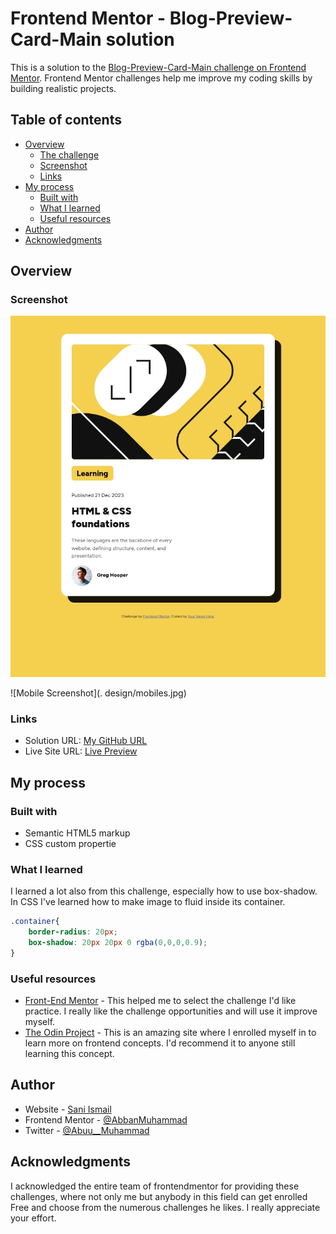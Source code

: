 # Frontend Mentor - Blog-Preview-Card-Main solution

This is a solution to the [Blog-Preview-Card-Main challenge on Frontend Mentor](https://www.frontendmentor.io/challenges/blog-preview-card-ckPaj01IcS). Frontend Mentor challenges help me improve my coding skills by building realistic projects. 

## Table of contents

- [Overview](#overview)
  - [The challenge](#the-challenge)
  - [Screenshot](#screenshot)
  - [Links](#links)
- [My process](#my-process)
  - [Built with](#built-with)
  - [What I learned](#what-i-learned)
  - [Useful resources](#useful-resources)
- [Author](#author)
- [Acknowledgments](#acknowledgments)


## Overview

### Screenshot

![Desktop Screenshot](./design/desktops.jpg)

![Mobile Screenshot](. design/mobiles.jpg)


### Links

- Solution URL: [My GitHub URL](https://github.com/AbbanMuhammad/blog-preview-card-main.git)
- Live Site URL: [Live Preview ](https://abbanmuhammad.github.io/blog-preview-card-main/)

## My process

### Built with

- Semantic HTML5 markup
- CSS custom propertie

### What I learned

I learned a lot also from this challenge, especially how to use box-shadow. In CSS I've learned how to make image to fluid inside its container.

```css
.container{
    border-radius: 20px;
    box-shadow: 20px 20px 0 rgba(0,0,0,0.9);
}
```

### Useful resources

- [Front-End Mentor](https://www.frontendmentor.io) - This helped me to select the challenge I'd like practice. I really like the challenge opportunities and will use it improve myself.
- [The Odin Project](https://www.theodinproject.com/) - This is an amazing site where I enrolled myself in to learn more on frontend concepts. I'd recommend it to anyone still learning this concept.

## Author

- Website - [Sani Ismail](https://www.github.com/AbbanMuhammad)
- Frontend Mentor - [@AbbanMuhammad](https://www.frontendmentor.io/profile/AbbanMuhammad)
- Twitter - [@Abuu__Muhammad](https://x.com/Abuu__Muhammad)

## Acknowledgments

I acknowledged the entire team of frontendmentor for providing these challenges, where not only me but anybody in this field can get enrolled Free and choose from the numerous challenges he likes. I really appreciate your effort.
